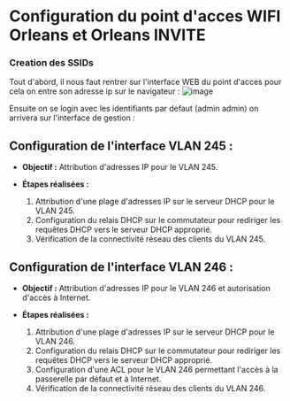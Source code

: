 # Configuration du point d'acces WIFI Orleans et Orleans INVITE
### Creation des SSIDs

Tout d'abord, il nous faut rentrer sur l'interface WEB du point d'acces pour cela on entre son adresse ip sur le navigateur :
![image](https://github.com/eRaETatsuya/OrleansSIO.github.io/assets/144692551/5bd23b1c-6061-49df-be8a-03237d614623)

Ensuite on se login avec les identifiants par defaut (admin admin) on arrivera sur l'interface de gestion :



## Configuration de l'interface VLAN 245 :

- **Objectif :** Attribution d'adresses IP pour le VLAN 245.

- **Étapes réalisées :**
  1. Attribution d'une plage d'adresses IP sur le serveur DHCP pour le VLAN 245.
  2. Configuration du relais DHCP sur le commutateur pour rediriger les requêtes DHCP vers le serveur DHCP approprié.
  3. Vérification de la connectivité réseau des clients du VLAN 245.

## Configuration de l'interface VLAN 246 :

- **Objectif :** Attribution d'adresses IP pour le VLAN 246 et autorisation d'accès à Internet.

- **Étapes réalisées :**
  1. Attribution d'une plage d'adresses IP sur le serveur DHCP pour le VLAN 246.
  2. Configuration du relais DHCP sur le commutateur pour rediriger les requêtes DHCP vers le serveur DHCP approprié.
  3. Configuration d'une ACL pour le VLAN 246 permettant l'accès à la passerelle par défaut et à Internet.
  4. Vérification de la connectivité réseau des clients du VLAN 246.

